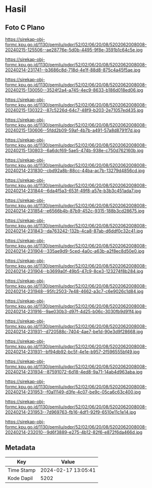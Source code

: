 # Hasil

## Foto C Plano

https://sirekap-obj-formc.kpu.go.id/1130/pemilu/pdpr/52/02/06/20/08/5202062008008-20240215-125506--ae28776e-5d0b-4495-9f8e-3591b1c64c5e.jpg

https://sirekap-obj-formc.kpu.go.id/1130/pemilu/pdpr/52/02/06/20/08/5202062008008-20240214-231741--b3686c8d-718d-4e1f-88d8-875c4a45f5ae.jpg

https://sirekap-obj-formc.kpu.go.id/1130/pemilu/pdpr/52/02/06/20/08/5202062008008-20240215-130050--3524f2a4-a745-4ec9-8633-b186d018ed06.jpg

https://sirekap-obj-formc.kpu.go.id/1130/pemilu/pdpr/52/02/06/20/08/5202062008008-20240215-130322--87c5226d-64c7-48f9-b203-2e71057ed435.jpg

https://sirekap-obj-formc.kpu.go.id/1130/pemilu/pdpr/52/02/06/20/08/5202062008008-20240215-130606--5fdd2b09-59af-4b7b-a491-57a8d8791f7d.jpg

https://sirekap-obj-formc.kpu.go.id/1130/pemilu/pdpr/52/02/06/20/08/5202062008008-20240215-130803--6a6dcf69-5ae5-474b-938e-c750d762160b.jpg

https://sirekap-obj-formc.kpu.go.id/1130/pemilu/pdpr/52/02/06/20/08/5202062008008-20240214-231830--cbd92a8b-88cc-44ba-ac7b-13279d4856cd.jpg

https://sirekap-obj-formc.kpu.go.id/1130/pemilu/pdpr/52/02/06/20/08/5202062008008-20240214-231844--6da4f5a3-653f-49f8-a57e-b3b3c451ada7.jpg

https://sirekap-obj-formc.kpu.go.id/1130/pemilu/pdpr/52/02/06/20/08/5202062008008-20240214-231854--e6566b4b-87b9-452c-9315-188b3cd28675.jpg

https://sirekap-obj-formc.kpu.go.id/1130/pemilu/pdpr/52/02/06/20/08/5202062008008-20240214-231843--da763242-132b-4ca8-87ab-d6ddf0c32c41.jpg

https://sirekap-obj-formc.kpu.go.id/1130/pemilu/pdpr/52/02/06/20/08/5202062008008-20240214-231904--335ae9d9-5ced-4a0c-a63b-a2f8ec8d50e0.jpg

https://sirekap-obj-formc.kpu.go.id/1130/pemilu/pdpr/52/02/06/20/08/5202062008008-20240214-231904--b3699a0f-49b5-47c9-8ce3-123274f8b284.jpg

https://sirekap-obj-formc.kpu.go.id/1130/pemilu/pdpr/52/02/06/20/08/5202062008008-20240214-231948--95fc2503-7e48-4662-a3c7-c6e9026c1d84.jpg

https://sirekap-obj-formc.kpu.go.id/1130/pemilu/pdpr/52/02/06/20/08/5202062008008-20240214-231916--9ae030b3-d97f-4d25-b06c-3030fb9d91f4.jpg

https://sirekap-obj-formc.kpu.go.id/1130/pemilu/pdpr/52/02/06/20/08/5202062008008-20240214-231931--d720588c-7404-4ae7-be1d-90e3d9f28668.jpg

https://sirekap-obj-formc.kpu.go.id/1130/pemilu/pdpr/52/02/06/20/08/5202062008008-20240214-231931--bf94db92-bc5f-4e1e-b957-2f596555bf49.jpg

https://sirekap-obj-formc.kpu.go.id/1130/pemilu/pdpr/52/02/06/20/08/5202062008008-20240214-231934--87591072-6d18-4ed8-9a71-14ab4d963aba.jpg

https://sirekap-obj-formc.kpu.go.id/1130/pemilu/pdpr/52/02/06/20/08/5202062008008-20240214-231953--f0a11149-d3fe-4c07-be9c-05ca6c63c400.jpg

https://sirekap-obj-formc.kpu.go.id/1130/pemilu/pdpr/52/02/06/20/08/5202062008008-20240214-231953--7d969763-fb16-4df1-92f9-6510e11c1e14.jpg

https://sirekap-obj-formc.kpu.go.id/1130/pemilu/pdpr/52/02/06/20/08/5202062008008-20240214-232010--9d6f3889-e275-4b12-82f6-e872f6da466d.jpg


## Metadata

| Key        | Value               |
| ---------- | ------------------- |
| Time Stamp | 2024-02-17 13:05:41 |
| Kode Dapil | 5202                |




